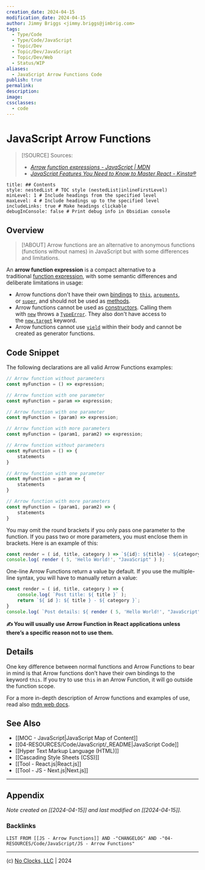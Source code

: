 ```yaml
---
creation_date: 2024-04-15
modification_date: 2024-04-15
author: Jimmy Briggs <jimmy.briggs@jimbrig.com>
tags:
  - Type/Code
  - Type/Code/JavaScript
  - Topic/Dev
  - Topic/Dev/JavaScript
  - Topic/Dev/Web
  - Status/WIP
aliases:
  - JavaScript Arrow Functions Code
publish: true
permalink:
description:
image:
cssclasses:
  - code
---
```


# JavaScript Arrow Functions

> [!SOURCE] Sources:
> - *[Arrow function expressions - JavaScript | MDN](https://developer.mozilla.org/en-US/docs/Web/JavaScript/Reference/Functions/Arrow_functions)*
> - *[JavaScript Features You Need to Know to Master React - Kinsta®](https://kinsta.com/blog/javascript-react/#arrow-functions)*

```table-of-contents
title: ## Contents 
style: nestedList # TOC style (nestedList|inlineFirstLevel)
minLevel: 1 # Include headings from the specified level
maxLevel: 4 # Include headings up to the specified level
includeLinks: true # Make headings clickable
debugInConsole: false # Print debug info in Obsidian console
```

## Overview

> [!ABOUT]
> Arrow functions are an alternative to anonymous functions (functions without names) in JavaScript but with some differences and limitations.

An **arrow function expression** is a compact alternative to a traditional [function expression](https://developer.mozilla.org/en-US/docs/Web/JavaScript/Reference/Operators/function), with some semantic differences and deliberate limitations in usage:

- Arrow functions don't have their own [bindings](https://developer.mozilla.org/en-US/docs/Glossary/Binding) to [`this`](https://developer.mozilla.org/en-US/docs/Web/JavaScript/Reference/Operators/this), [`arguments`](https://developer.mozilla.org/en-US/docs/Web/JavaScript/Reference/Functions/arguments), or [`super`](https://developer.mozilla.org/en-US/docs/Web/JavaScript/Reference/Operators/super), and should not be used as [methods](https://developer.mozilla.org/en-US/docs/Glossary/Method).
- Arrow functions cannot be used as [constructors](https://developer.mozilla.org/en-US/docs/Glossary/Constructor). Calling them with [`new`](https://developer.mozilla.org/en-US/docs/Web/JavaScript/Reference/Operators/new) throws a [`TypeError`](https://developer.mozilla.org/en-US/docs/Web/JavaScript/Reference/Global_Objects/TypeError). They also don't have access to the [`new.target`](https://developer.mozilla.org/en-US/docs/Web/JavaScript/Reference/Operators/new.target) keyword.
- Arrow functions cannot use [`yield`](https://developer.mozilla.org/en-US/docs/Web/JavaScript/Reference/Operators/yield) within their body and cannot be created as generator functions.


## Code Snippet

The following declarations are all valid Arrow Functions examples:

```javascript
// Arrow function without parameters
const myFunction = () => expression;

// Arrow function with one parameter
const myFunction = param => expression;

// Arrow function with one parameter
const myFunction = (param) => expression;

// Arrow function with more parameters
const myFunction = (param1, param2) => expression;

// Arrow function without parameters
const myFunction = () => {
	statements
}

// Arrow function with one parameter
const myFunction = param => {
	statements
}

// Arrow function with more parameters
const myFunction = (param1, param2) => {
	statements
}
```

You may omit the round brackets if you only pass one parameter to the function. If you pass two or more parameters, you must enclose them in brackets. Here is an example of this:

```javascript
const render = ( id, title, category ) => `${id}: ${title} - ${category}`;
console.log( render ( 5, 'Hello World!', "JavaScript" ) );
```

One-line Arrow Functions return a value by default. If you use the multiple-line syntax, you will have to manually return a value:

```javascript
const render = ( id, title, category ) => {
	console.log( `Post title: ${ title }` );
	return `${ id }: ${ title } - ${ category }`;
}
console.log( `Post details: ${ render ( 5, 'Hello World!', "JavaScript" ) }` );
```

**✍️ You will usually use Arrow Function in React applications unless there’s a specific reason not to use them.**


## Details

One key difference between normal functions and Arrow Functions to bear in mind is that Arrow functions don’t have their own bindings to the keyword `this`. If you try to use `this` in an Arrow Function, it will go outside the function scope.

For a more in-depth description of Arrow functions and examples of use, read also [mdn web docs](https://developer.mozilla.org/en-US/docs/Web/JavaScript/Reference/Functions/Arrow_functions).

## See Also

- [[MOC - JavaScript|JavaScript Map of Content]]
- [[04-RESOURCES/Code/JavaScript/_README|JavaScript Code]]
- [[Hyper Text Markup Language (HTML)]]
- [[Cascading Style Sheets (CSS)]]
- [[Tool - React.js|React.js]]
- [[Tool - JS - Next.js|Next.js]]

***

## Appendix

*Note created on [[2024-04-15]] and last modified on [[2024-04-15]].*

### Backlinks

```dataview
LIST FROM [[JS - Arrow Functions]] AND -"CHANGELOG" AND -"04-RESOURCES/Code/JavaScript/JS - Arrow Functions"
```

***

(c) [No Clocks, LLC](https://github.com/noclocks) | 2024